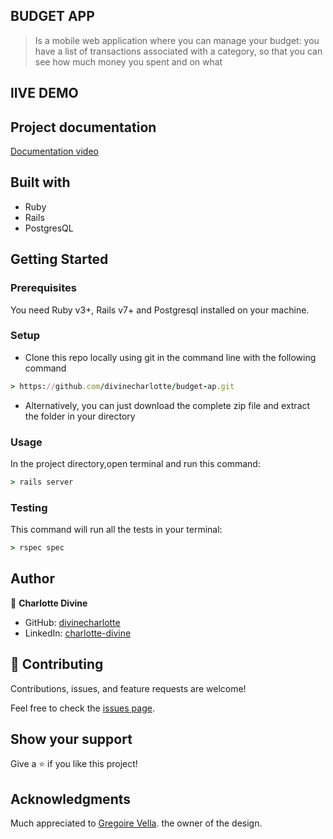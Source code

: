 ## BUDGET APP
>Is a mobile web application where you can manage your budget: you have a list of transactions associated with a category, so that you can see how much money you spent and on what

## lIVE DEMO

## Project documentation
[Documentation video](https://www.loom.com/share/3e03c990ef2c4170ac7c5b5b0da8fbcc)

## Built with
- Ruby
- Rails
- PostgresQL

## Getting Started

### Prerequisites
You need Ruby v3+, Rails v7+ and Postgresql installed on your machine.

### Setup

- Clone this repo locally using git in the command line with the following command
```ruby
> https://github.com/divinecharlotte/budget-ap.git
```
- Alternatively, you can just download the complete zip file and extract the folder in your directory

### Usage

In the project directory,open terminal and run this command:

```ruby
> rails server
```

### Testing
This command will run all the tests in your terminal:

  ```ruby
  > rspec spec
  ```
  
## Author

👤 **Charlotte Divine**

- GitHub: [divinecharlotte](https://github.com/divinecharlotte)
- LinkedIn: [charlotte-divine](https://www.linkedin.com/in/charlotte-divine-dusenge/)



## 🤝 Contributing

Contributions, issues, and feature requests are welcome!

Feel free to check the [issues page](../../issues/).

## Show your support

Give a ⭐️ if you like this project!

## Acknowledgments

Much appreciated to [Gregoire Vella](https://www.behance.net/gregoirevella). the owner of the design.
